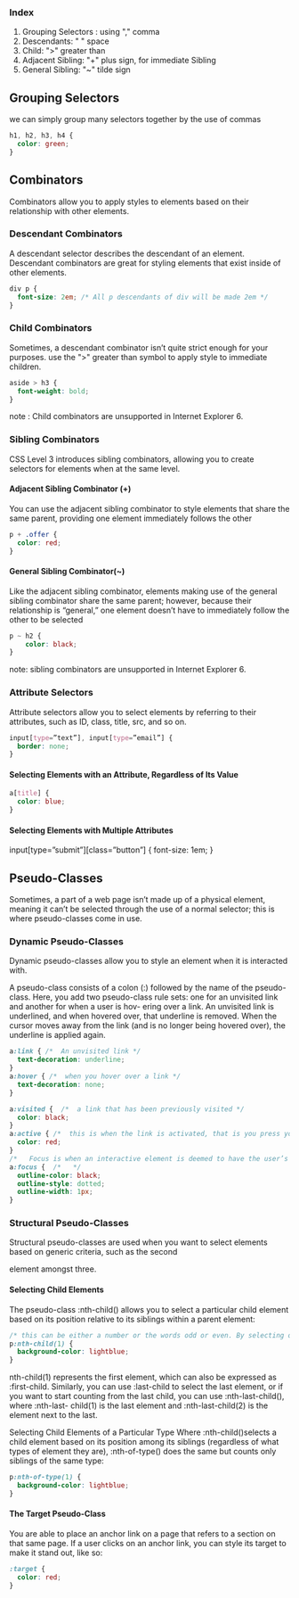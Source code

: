 ### Index
1. Grouping Selectors : using "," comma
2. Descendants: " " space
3. Child: ">" greater than
4. Adjacent Sibling: "+" plus sign, for immediate Sibling
5. General Sibling: "~" tilde sign

## Grouping Selectors
we can simply group many selectors together by the use of commas
```css
h1, h2, h3, h4 {
  color: green;
}
```
## Combinators
Combinators allow you to apply styles to elements based on their relationship with other elements.

### Descendant Combinators
A descendant selector describes the descendant of an element. Descendant combinators are great for styling elements that exist inside of other elements.
```css
div p {
  font-size: 2em; /* All p descendants of div will be made 2em */
}
```
### Child Combinators
Sometimes, a descendant combinator isn’t quite strict enough for your purposes. use the ">" greater than symbol to apply style to immediate children.
```css
aside > h3 {
  font-weight: bold;
}
```
note : Child combinators are unsupported in Internet Explorer 6.

### Sibling Combinators
CSS Level 3 introduces sibling combinators, allowing you to create selectors for elements when at the same level.

#### Adjacent Sibling Combinator (+)
You can use the adjacent sibling combinator to style elements that share the same parent, providing one element immediately follows the other
```css
p + .offer {
  color: red;
}
```
#### General Sibling Combinator(~)
Like the adjacent sibling combinator, elements making use of the general sibling combinator share the same parent; however, because their relationship is “general,” one element doesn’t have to immediately follow the other to be selected
```css
p ~ h2 {
    color: black;
}
```

note: sibling combinators are unsupported in Internet Explorer 6.

### Attribute Selectors
Attribute selectors allow you to select elements by referring to their attributes, such as ID, class, title, src, and so on.
```css
input[type=”text”], input[type=”email”] {
  border: none;
}
```
#### Selecting Elements with an Attribute, Regardless of Its Value

```css
a[title] {
  color: blue;
}
```
#### Selecting Elements with Multiple Attributes
input[type=”submit”][class=”button”] {
  font-size: 1em;
}

## Pseudo-Classes

Sometimes, a part of a web page isn’t made up of a physical element, meaning it can’t be selected through the use of a normal selector; this is where pseudo-classes come in use.

### Dynamic Pseudo-Classes
Dynamic pseudo-classes allow you to style an element when it is interacted with.

A pseudo-class consists of a colon (:) followed by the name of the pseudo-class. Here, you add two pseudo-class rule sets: one for an unvisited link and another for when a user is hov- ering over a link. An unvisited link is underlined, and when hovered over, that underline is removed. When the cursor moves away from the link (and is no longer being hovered over), the underline is applied again.
```css
a:link { /*  An unvisited link */
  text-decoration: underline;
}
a:hover { /*  when you hover over a link */
  text-decoration: none;
}

a:visited {  /*  a link that has been previously visited */
  color: black;
}
a:active { /*  this is when the link is activated, that is you press your mouse down on a link and have not yet released. */
  color: red;
}
/*   Focus is when an interactive element is deemed to have the user’s attention—when an input text box is clicked, for example. With the :focus pseudo-class, you add a very important style: the outline property. It may not seem that important at the moment, but it’s crucial for accessibility. */
a:focus {  /*   */
  outline-color: black;
  outline-style: dotted;
  outline-width: 1px;
}

```
### Structural Pseudo-Classes
Structural pseudo-classes are used when you want to select elements based on generic criteria, such as the second <p> element amongst three.

#### Selecting Child Elements
The pseudo-class :nth-child() allows you to select a particular child element based on its position relative to its siblings within a parent element:
```css
/* this can be either a number or the words odd or even. By selecting only odd or even elements, you can create an alternating color for rows within a table, for example*/
p:nth-child(1) {
  background-color: lightblue;
}
```

nth-child(1) represents the first element, which can also be expressed as :first-child. Similarly, you can use :last-child to select the last element, or if you want to start counting from the last child, you can use :nth-last-child(), where :nth-last- child(1) is the last element and :nth-last-child(2) is the element next to the last.

Selecting Child Elements of a Particular Type
Where :nth-child()selects a child element based on its position among its siblings (regardless of what types of element they are), :nth-of-type() does the same but counts only siblings of the same type:
```css
p:nth-of-type(1) {
  background-color: lightblue;
}
```

#### The Target Pseudo-Class
You are able to place an anchor link on a page that refers to a section on that same page.
If a user clicks on an anchor link, you can style its target to make it stand out, like so:
```css
:target {
  color: red;
}
```
